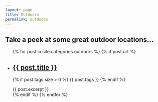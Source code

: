 ```yaml
---
layout: page
title: Outdoors
permalink: outdoors
---
```



## Take a peek at some great outdoor locations...


<ul class="post-list">
  {% for post in site.categories.outdoors %}
    {% if post.url %}
        <li>
        	<h2><a href="{{ post.url }}">{{ post.title }}</a></h2>
            <p>
         		 {% if post.tags.size > 0 %}
        	    	{{ post.tags }}
         		 {% endif %}
        	</p>
    			{{ post.excerpt }}
    	</li>
    {% endif %}
  {% endfor %}
</ul>


